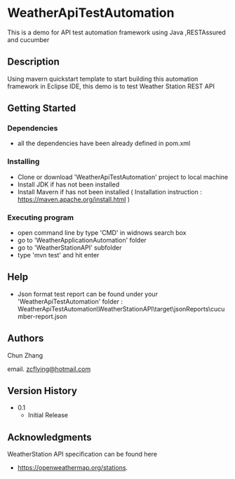 # WeatherApiTestAutomation

This is a demo for API test automation framework using Java ,RESTAssured and cucumber 

## Description

Using mavern quickstart template to start building this automation framework in Eclipse IDE, this demo is to test Weather Station REST API

## Getting Started

### Dependencies

* all the dependencies have been already defined in pom.xml

### Installing

* Clone or download 'WeatherApiTestAutomation' project to local machine
* Install JDK if has not been installed
* Install Mavern if has not been installed ( Installation instruction : https://maven.apache.org/install.html )

### Executing program

* open command line by type 'CMD' in widnows search box
* go to 'WeatherApplicationAutomation' folder
* go to 'WeatherStationAPI' subfolder
* type 'mvn test' and hit enter

## Help

* Json format test report can be found under your 'WeatherApiTestAutomation' folder :              WeatherApiTestAutomation\WeatherStationAPI\target\jsonReports\cucumber-report.json


## Authors

Chun Zhang

email. zcflying@hotmail.com

## Version History

* 0.1
    * Initial Release

## Acknowledgments

WeatherStation API specification can be found here
* https://openweathermap.org/stations.
